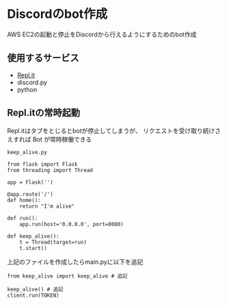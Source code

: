 # Discordのbot作成
AWS EC2の起動と停止をDiscordから行えるようにするためのbot作成

## 使用するサービス
- [Repl.it](https://replit.com/~)
- discord.py
- python

## Repl.itの常時起動
Repl.itはタブをとじるとbotが停止してしまうが、
リクエストを受け取り続けさえすれば Bot が常時稼働できる

` keep_alive.py `
```
from flask import Flask
from threading import Thread

app = Flask('')

@app.route('/')
def home():
    return "I'm alive"

def run():
    app.run(host='0.0.0.0', port=8080)

def keep_alive():
    t = Thread(target=run)
    t.start()

```
上記のファイルを作成したらmain.pyに以下を追記
``` 
from keep_alive import keep_alive # 追記

keep_alive() # 追記
client.run(TOKEN)
```
